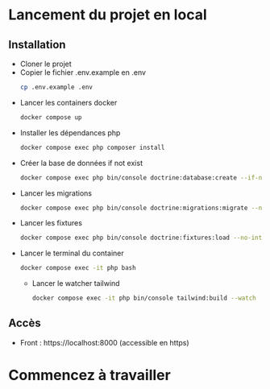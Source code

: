# Lancement du projet en local

## Installation
* Cloner le projet
* Copier le fichier .env.example en .env
    ```bash
    cp .env.example .env
    ```
* Lancer les containers docker
    ```bash
    docker compose up
    ```
* Installer les dépendances php
    ```bash
    docker compose exec php composer install
    ```
* Créer la base de données if not exist
    ```bash
    docker compose exec php bin/console doctrine:database:create --if-not-exists
    ```
* Lancer les migrations
    ```bash
    docker compose exec php bin/console doctrine:migrations:migrate --no-interaction
* Lancer les fixtures
    ```bash
    docker compose exec php bin/console doctrine:fixtures:load --no-interaction
    ```
* Lancer le terminal du container
    ```bash
    docker compose exec -it php bash
    ```
  * Lancer le watcher tailwind
    ```bash
    docker compose exec -it php bin/console tailwind:build --watch
    ```

## Accès
- Front : https://localhost:8000 (accessible en https)

# Commencez à travailler
